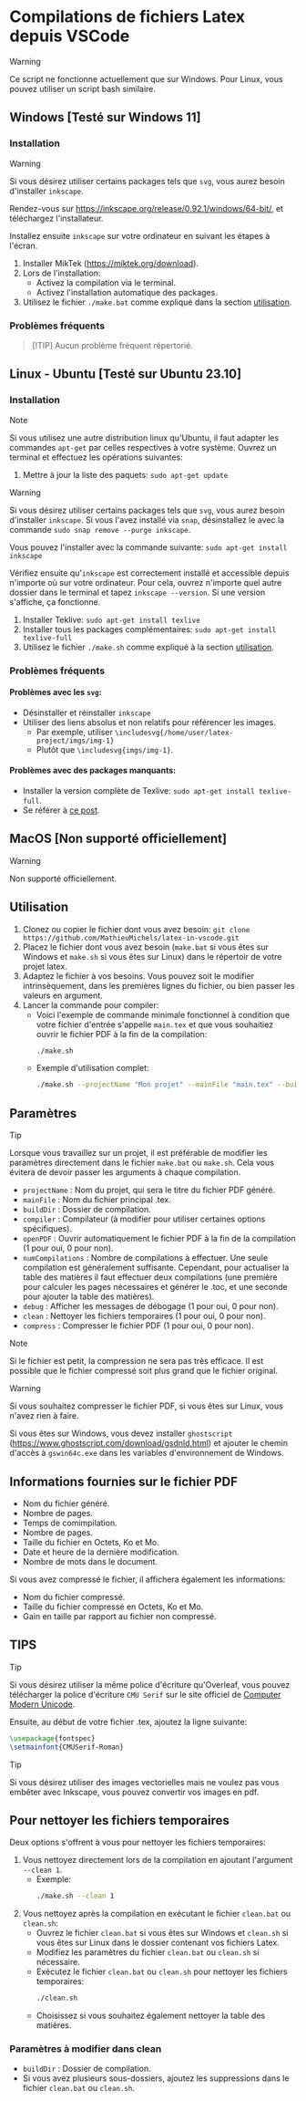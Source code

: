# Compilations de fichiers Latex depuis VSCode
> [!WARNING]  
> Ce script ne fonctionne actuellement que sur Windows. Pour Linux, vous pouvez utiliser un script bash similaire.

## Windows [Testé sur Windows 11]
### Installation

> [!WARNING]
> Si vous désirez utiliser certains packages tels que ```svg```, vous aurez besoin d'installer ```inkscape```. 
> 
> Rendez-vous sur https://inkscape.org/release/0.92.1/windows/64-bit/, et téléchargez l'installateur.
> 
> Installez ensuite ```inkscape``` sur votre ordinateur en suivant les étapes à l'écran. 
1. Installer MikTek (https://miktek.org/download).
2. Lors de l'installation:
     - Activez la compilation via le terminal.
     - Activez l'installation automatique des packages.
3. Utilisez le fichier ```./make.bat``` comme expliqué dans la section [utilisation](#Utilisation).


### Problèmes fréquents

> [!TIP] Aucun problème fréquent répertorié.
> 


## Linux - Ubuntu [Testé sur Ubuntu 23.10]
### Installation

> [!NOTE]
> Si vous utilisez une autre distribution linux qu'Ubuntu, il faut adapter les commandes ```apt-get``` par celles respectives à votre système.
Ouvrez un terminal et effectuez les opérations suivantes:
1. Mettre à jour la liste des paquets: ```sudo apt-get update```
> [!WARNING]
> Si vous désirez utiliser certains packages tels que ```svg```, vous aurez besoin d'installer ```inkscape```. Si vous l'avez installé via ```snap```, désinstallez le avec la commande ```sudo snap remove --purge inkscape```.
> 
> Vous pouvez l'installer avec la commande suivante: ```sudo apt-get install inkscape```
>
> Vérifiez ensuite qu'```inkscape``` est correctement installé et accessible depuis n'importe où sur votre ordinateur. Pour cela, ouvrez n'importe quel autre dossier dans le terminal et tapez ```inkscape --version```. Si une version s'affiche, ça fonctionne.
1. Installer Teklive: ```sudo apt-get install texlive```
2. Installer tous les packages complémentaires: ```sudo apt-get install texlive-full```
3. Utilisez le fichier ```./make.sh``` comme expliqué à la section [utilisation](#utilisation).


### Problèmes fréquents
#### Problèmes avec les ```svg```:

- Désinstaller et réinstaller ```inkscape```
- Utiliser des liens absolus et non relatifs pour référencer les images. 
  - Par exemple, utiliser ```\includesvg{/home/user/latex-project/imgs/img-1}``` 
  - Plutôt que ```\includesvg{imgs/img-1}```.

#### Problèmes avec des packages manquants:

- Installer la version complète de Texlive: ```sudo apt-get install texlive-full```.
- Se référer à [ce post](https://tex.stackexchange.com/questions/134365/installation-of-texlive-full-on-ubuntu-12-04).


## MacOS [Non supporté officiellement]
> [!WARNING]
> Non supporté officiellement.

## Utilisation

1. Clonez ou copier le fichier dont vous avez besoin: ```git clone https://github.com/MathieuMichels/latex-in-vscode.git```
2. Placez le fichier dont vous avez besoin (```make.bat``` si vous êtes sur Windows et ```make.sh``` si vous êtes sur Linux) dans le répertoir de votre projet latex.
3. Adaptez le fichier à vos besoins. Vous pouvez soit le modifier intrinsèquement, dans les premières lignes du fichier, ou bien passer les valeurs en argument. 
4. Lancer la commande pour compiler:
    - Voici l'exemple de commande minimale fonctionnel à condition que votre fichier d'entrée s'appelle ```main.tex``` et que vous souhaitiez ouvrir le fichier PDF à la fin de la compilation: 
        ```bash
        ./make.sh
        ```             
    - Exemple d'utilisation complet: 
        ```bash
        ./make.sh --projectName "Mon projet" --mainFile "main.tex" --buildDir "build" --compiler "lualatex" --openPDF 1 --numCompilations 1 --compress 0 --debug 0 --clean 0
        ```

## Paramètres
> [!TIP]
> Lorsque vous travaillez sur un projet, il est préférable de modifier les paramètres directement dans le fichier ```make.bat``` ou ```make.sh```. Cela vous évitera de devoir passer les arguments à chaque compilation.

- ```projectName``` : Nom du projet, qui sera le titre du fichier PDF généré.
- ```mainFile``` : Nom du fichier principal .tex.
- ```buildDir``` : Dossier de compilation.
- ```compiler``` : Compilateur (à modifier pour utiliser certaines options spécifiques).
- ```openPDF``` : Ouvrir automatiquement le fichier PDF à la fin de la compilation (1 pour oui, 0 pour non).
- ```numCompilations``` : Nombre de compilations à effectuer. Une seule compilation est généralement suffisante. Cependant, pour actualiser la table des matières il faut effectuer deux compilations (une première pour calculer les pages nécessaires et générer le .toc, et une seconde pour ajouter la table des matières).
- ```debug``` : Afficher les messages de débogage (1 pour oui, 0 pour non).
- ```clean``` : Nettoyer les fichiers temporaires (1 pour oui, 0 pour non).
- ```compress``` : Compresser le fichier PDF (1 pour oui, 0 pour non).
>[!NOTE]
>Si le fichier est petit, la compression ne sera pas très efficace. Il est possible que le fichier compressé soit plus grand que le fichier original.

> [!WARNING] 
> Si vous souhaitez compresser le fichier PDF, si vous êtes sur Linux, vous n'avez rien à faire.
>
> Si vous êtes sur Windows, vous devez installer ```ghostscript``` (https://www.ghostscript.com/download/gsdnld.html) et ajouter le chemin d'accès à ```gswin64c.exe``` dans les variables d'environnement de Windows.


## Informations fournies sur le fichier PDF
- Nom du fichier généré.
- Nombre de pages.
- Temps de comimpilation.
- Nombre de pages.
- Taille du fichier en Octets, Ko et Mo.
- Date et heure de la dernière modification.
- Nombre de mots dans le document.

Si vous avez compressé le fichier, il affichera également les informations: 
- Nom du fichier compressé.
- Taille du fichier compressé en Octets, Ko et Mo.
- Gain en taille par rapport au fichier non compressé.

## TIPS
> [!TIP]
> Si vous désirez utiliser la même police d'écriture qu'Overleaf, vous pouvez télécharger la police d'écriture ```CMU Serif``` sur le site officiel de [Computer Modern Unicode](https://sourceforge.net/projects/cm-unicode/).
>
> Ensuite, au début de votre fichier .tex, ajoutez la ligne suivante:
> ```latex
> \usepackage{fontspec}
> \setmainfont{CMUSerif-Roman}
> ```

> [!TIP]
> Si vous désirez utiliser des images vectorielles mais ne voulez pas vous embêter avec Inkscape, vous pouvez convertir vos images en pdf.


## Pour nettoyer les fichiers temporaires
Deux options s'offrent à vous pour nettoyer les fichiers temporaires:
1. Vous nettoyez directement lors de la compilation en ajoutant l'argument ```--clean 1```. 
    - Exemple:
         ```bash
         ./make.sh --clean 1
         ```
2. Vous nettoyez après la compilation en exécutant le fichier ```clean.bat``` ou ```clean.sh```:
   - Ouvrez le fichier ```clean.bat``` si vous êtes sur Windows et ```clean.sh``` si vous êtes sur Linux dans le dossier contenant vos fichiers Latex.
   - Modifiez les paramètres du fichier ```clean.bat``` ou ```clean.sh``` si nécessaire.
   - Exécutez le fichier ```clean.bat``` ou ```clean.sh``` pour nettoyer les fichiers temporaires:
       ```bash
       ./clean.sh
       ```
   - Choisissez si vous souhaitez également nettoyer la table des matières.

### Paramètres à modifier dans clean
- ```buildDir``` : Dossier de compilation.
- Si vous avez plusieurs sous-dossiers, ajoutez les suppressions dans le fichier ```clean.bat``` ou ```clean.sh```.